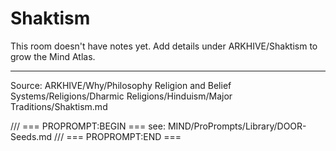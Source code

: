 # Shaktism

This room doesn't have notes yet. Add details under ARKHIVE/Shaktism to grow the Mind Atlas.

---
Source: ARKHIVE/Why/Philosophy Religion and Belief Systems/Religions/Dharmic Religions/Hinduism/Major Traditions/Shaktism.md

/// === PROPROMPT:BEGIN ===
see: MIND/ProPrompts/Library/DOOR-Seeds.md
/// === PROPROMPT:END ===

